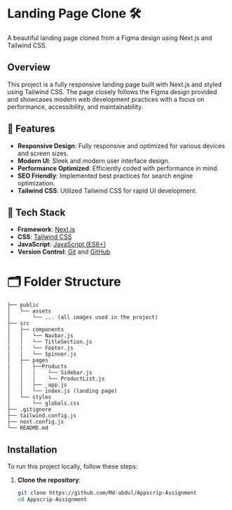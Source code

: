 # Landing Page Clone 🛠️

A beautiful landing page cloned from a Figma design using Next.js and Tailwind CSS.

## Overview

This project is a fully responsive landing page built with Next.js and styled using Tailwind CSS. The page closely follows the Figma design provided and showcases modern web development practices with a focus on performance, accessibility, and maintainability.

## 🌟 Features

- **Responsive Design**: Fully responsive and optimized for various devices and screen sizes.
- **Modern UI**: Sleek and modern user interface design.
- **Performance Optimized**: Efficiently coded with performance in mind.
- **SEO Friendly**: Implemented best practices for search engine optimization.
- **Tailwind CSS**: Utilized Tailwind CSS for rapid UI development.


## 🚀 Tech Stack

- **Framework**: [Next.js](https://nextjs.org/)
- **CSS**: [Tailwind CSS](https://tailwindcss.com/)
- **JavaScript**: [JavaScript (ES6+)](https://developer.mozilla.org/en-US/docs/Web/JavaScript)
- **Version Control**: [Git](https://git-scm.com/) and [GitHub](https://github.com/)


# 🗂️ Folder Structure


    ├── public
    │   └── assets
    │       └── ... (all images used in the project)
    ├── src
    │   ├── components
    │   │   └── Navbar.js
    |   |   └── TitleSection.js
    |   |   └── Footer.js
    |   |   └── Spinner.js  
    │   ├── pages
    |   │   ├──Products
    │   │   |    └── Sidebar.js
    |   |   |    └── ProductList.js
    │   │   ├── _app.js
    │   │   └── index.js (landing page)
    │   └── styles
    │       └── globals.css
    ├── .gitignore
    ├── tailwind.config.js
    ├── next.config.js
    └── README.md


## Installation

To run this project locally, follow these steps:

1. **Clone the repository**:
   ```bash
   git clone https://github.com/Md-abdul/Appscrip-Assignment
   cd Appscrip-Assignment

